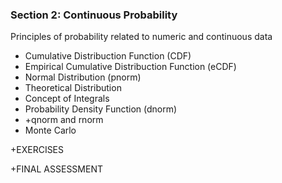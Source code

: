 ### Section 2: Continuous Probability
Principles of probability related to numeric and continuous data
- Cumulative Distribuction Function (CDF)
- Empirical Cumulative Distribuction Function (eCDF)
- Normal Distribution (pnorm)
- Theoretical Distribution
- Concept of Integrals
- Probability Density Function (dnorm)
- +qnorm and rnorm
- Monte Carlo

+EXERCISES

+FINAL ASSESSMENT
